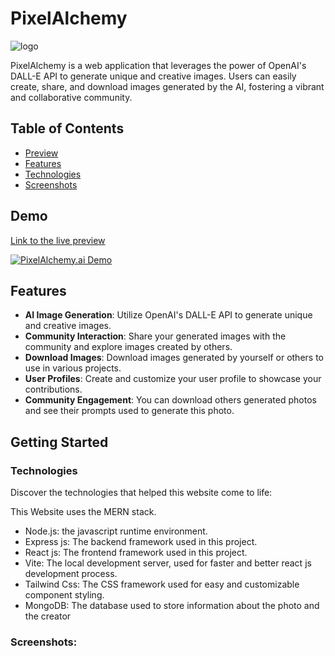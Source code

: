 # PixelAlchemy

![logo](https://github.com/yusufafify/PixelAlchemy/assets/115397064/52d303c0-8dc4-4924-911d-030dafc5b234)

PixelAlchemy is a web application that leverages the power of OpenAI's DALL-E API to generate unique and creative images. Users can easily create, share, and download images generated by the AI, fostering a vibrant and collaborative community.

## Table of Contents

- [Preview](#preview)
- [Features](#features)
- [Technologies](#technologies)
- [Screenshots](#screenshots)

## Demo

[Link to the live preview]([https://pixel-alchemy.netlify.app/](https://pixel-alchemy.netlify.app/))

[![PixelAlchemy.ai Demo](link/to/demo-screenshot.png)](https://www.pixelalchemy.ai)


## Features

- **AI Image Generation**: Utilize OpenAI's DALL-E API to generate unique and creative images.
- **Community Interaction**: Share your generated images with the community and explore images created by others.
- **Download Images**: Download images generated by yourself or others to use in various projects.
- **User Profiles**: Create and customize your user profile to showcase your contributions.
- **Community Engagement**: You can download others generated photos and see their prompts used to generate this photo.

## Getting Started

### Technologies

Discover the technologies that helped this website come to life:

This Website uses the MERN stack.

- Node.js: the javascript runtime environment.
- Express js: The backend framework used in this project.
- React js: The frontend framework used in this project.
- Vite: The local development server, used for faster and better react js development process.
- Tailwind Css: The CSS framework used for easy and customizable component styling.
- MongoDB: The database used to store information about the photo and the creator

### Screenshots:

